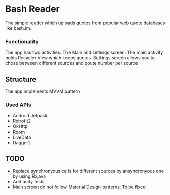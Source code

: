 # Bash Reader

The simple reader which uploads quotes from popular web quote databases like bash.im.

### Functionality

The app has two activities: The Main and settings screen. The main activity holds Recycler View which keeps quotes. Settings screen allows you to chose between different sources and qoute number per source

## Structure 

The app implements MVVM pattern

### Used APIs

* Android Jetpack
* Retrofit2
* OkHttp
* Room
* LiveData
* Dagger2

## TODO

* Replace synchronyous calls for different sources by ansyncronyous one by using Rxjava
* Add unity tests
* Main screen do not follow Material Design patterns. To be fixed
